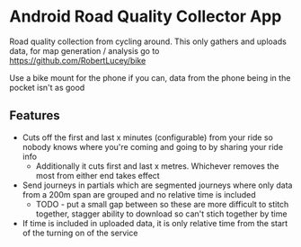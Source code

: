 Android Road Quality Collector App
==================================

Road quality collection from cycling around. This only gathers and uploads data, for map generation / analysis go to https://github.com/RobertLucey/bike

Use a bike mount for the phone if you can, data from the phone being in the pocket isn't as good

## Features

- Cuts off the first and last x minutes (configurable) from your ride so nobody knows where you're coming and going to by sharing your ride info
	- Additionally it cuts first and last x metres. Whichever removes the most from either end takes effect
- Send journeys in partials which are segmented journeys where only data from a 200m span are grouped and no relative time is included
	- TODO - put a small gap between so these are more difficult to stitch together, stagger ability to download so can't stich together by time
- If time is included in uploaded data, it is only relative time from the start of the turning on of the service

